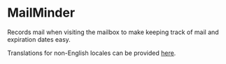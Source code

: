 # MailMinder

Records mail when visiting the mailbox to make keeping track of mail and expiration dates easy.

Translations for non-English locales can be provided [here](https://www.wowace.com/projects/mailminder/localization).
